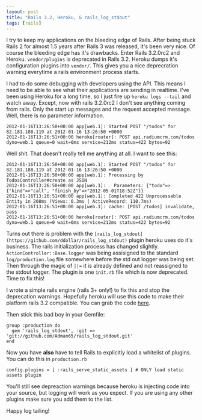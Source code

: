 ```yaml
---
layout: post
title: "Rails 3.2, Heroku, & rails_log_stdout"
tags: [rails]
---
```


I try to keep my applications on the bleeding edge of Rails. After being
stuck Rails 2 for almost 1.5 years after Rails 3 was released, it's been
very nice. Of course the bleeding edge has it's drawbacks. Enter Rails
3.2.0rc2 and Heroku. `vendor/plugins` is deprecated in Rails 3.2. Heroku
dumps it's configuration plugins into `vendor/`. This gives you a nice
deprecration warning everytime a rails environment process starts.

I had to do some debugging with developers using the API. This means I
need to be able to see what their applications are sending in realtime.
I've been using Heroku for a long time, so I just fire up `heroku logs
--tail` and watch away. Except, now with rails 3.2.0rc2 I don't see
anything coming from rails. Only the start up messages and the request
accepted message. Well, there is no parameter information. 

    2012-01-16T13:26:50+00:00 app[web.1]: Started POST "/todos" for 82.181.188.119 at 2012-01-16 13:26:50 +0000
    2012-01-16T13:26:51+00:00 heroku[router]: POST api.radiumcrm.com/todos dyno=web.1 queue=0 wait=0ms service=212ms status=422 bytes=92

Well shit. That doesn't really tell me anything at all. I want to see
this: 

    2012-01-16T13:26:50+00:00 app[web.1]: Started POST "/todos" for 82.181.188.119 at 2012-01-16 13:26:50 +0000
    2012-01-16T13:26:50+00:00 app[web.1]: Processing by TodosController#create as JSON
    2012-01-16T13:26:50+00:00 app[web.1]:   Parameters: {"todo"=>{"kind"=>"call", "finish_by"=>"2012-05-01T18:52Z"}}
    2012-01-16T13:26:51+00:00 app[web.1]: Completed 422 Unprocessable Entity in 208ms (Views: 0.3ms | ActiveRecord: 110.7ms)
    2012-01-16T13:26:51+00:00 app[web.1]: cache: [POST /todos] invalidate, pass
    2012-01-16T13:26:51+00:00 heroku[router]: POST api.radiumcrm.com/todos dyno=web.1 queue=0 wait=0ms service=212ms status=422 bytes=92

Turns out there is problem with the `[rails_log_stdout](https://github.com/ddollar/rails_log_stdout)`
plugin heroku uses do it's business. The rails initialization process
has changed slightly. `ActionController::Base.logger` was being
assisigned to the standard `log/production.log` file somewhere before
the std out logger was being set. Then through the magic of `||=` it is
already defined and not reassigned to the stdout logger. The plugin is
one `init.rb` file which is now deprecated. Time to fix this!

I wrote a simple rails engine (rails 3+ only!) to fix this and stop the
deprecation warnings. Hopefully heroku will use this code to make their
platform rails 3.2 compatible. You can grab the code [here](https://github.com/adman65/rails_log_stdout).

Then stick this bad boy in your Gemfile:

    group :production do
      gem 'rails_log_stdout', :git => 'git://github.com/Adman65/rails_log_stdout.git'
    end

Now you have **also** have to tell Rails to explicitly load a whitelist
of plugins. You can do this in `production.rb`

    config.plugins = [ :rails_serve_static_assets ] # ONLY load static assets plugin

You'll still see depreaction warnings because heroku is
injecting code into your source, but logging will work as you expect. If
you are using any other plugins make sure you add them to the list.

Happy log tailing!
